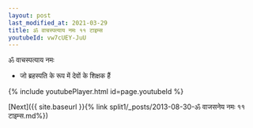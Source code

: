 ```yaml
---
layout: post
last_modified_at: 2021-03-29
title: ॐ वाचस्पत्याय नमः ११ टाइम्स
youtubeId: vw7cUEY-JuU
---
```

 
 
 ॐ वाचस्पत्याय नमः  
 
 -  जो ब्रहस्पति के रूप में देवों के शिक्षक हैं 
 
  
 
  
 
 
 
 
 
 


{% include youtubePlayer.html id=page.youtubeId %}
 
[Next]({{ site.baseurl }}{% link  split1/_posts/2013-08-30-ॐ वाजसनेय नमः ११ टाइम्स.md%})
 
